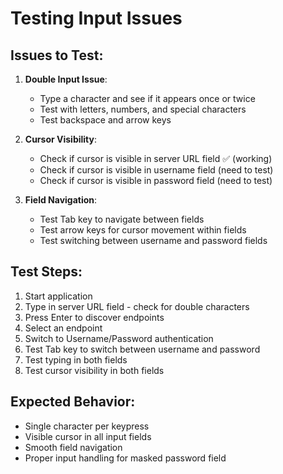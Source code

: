 # Testing Input Issues

## Issues to Test:

1. **Double Input Issue**: 
   - Type a character and see if it appears once or twice
   - Test with letters, numbers, and special characters
   - Test backspace and arrow keys

2. **Cursor Visibility**:
   - Check if cursor is visible in server URL field ✅ (working)
   - Check if cursor is visible in username field (need to test)
   - Check if cursor is visible in password field (need to test)

3. **Field Navigation**:
   - Test Tab key to navigate between fields
   - Test arrow keys for cursor movement within fields
   - Test switching between username and password fields

## Test Steps:

1. Start application
2. Type in server URL field - check for double characters
3. Press Enter to discover endpoints
4. Select an endpoint
5. Switch to Username/Password authentication
6. Test Tab key to switch between username and password
7. Test typing in both fields
8. Test cursor visibility in both fields

## Expected Behavior:

- Single character per keypress
- Visible cursor in all input fields
- Smooth field navigation
- Proper input handling for masked password field
